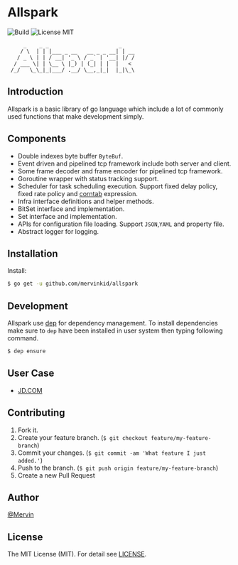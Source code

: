 # Allspark

![Build](https://img.shields.io/badge/build-passing-brightgreen.svg?style=flat)
![License MIT](https://img.shields.io/badge/license-MIT-lightgray.svg?style=flat&maxAge=2592000)

```
     _    _ _                      _    
    / \  | | |___ _ __   __ _ _ __| | __
   / _ \ | | / __| '_ \ / _` | '__| |/ /
  / ___ \| | \__ \ |_) | (_| | |  |   < 
 /_/   \_\_|_|___/ .__/ \__,_|_|  |_|\_\

```

## Introduction

Allspark is a basic library of go language which include a lot of commonly used functions that make development simply.

## Components

- Double indexes byte buffer `ByteBuf`.
- Event driven and pipelined tcp framework include both server and client.
- Some frame decoder and frame encoder for pipelined tcp framework.
- Goroutine wrapper with status tracking support.
- Scheduler for task scheduling execution. Support fixed delay policy, fixed rate policy and [corntab](http://corntab.com) expression.
- Infra interface definitions and helper methods.
- BitSet interface and implementation.
- Set interface and implementation.
- APIs for configuration file loading. Support `JSON`,`YAML` and property file.
- Abstract logger for logging.

## Installation

Install:
```bash
$ go get -u github.com/mervinkid/allspark
```

## Development

Allspark use [dep](https://github.com/golang/dep) for dependency management. 
To install dependencies make sure to `dep` have been installed in user system then typing following command.

```bash
$ dep ensure
```

## User Case

- [JD.COM](https://www.jd.com)

## Contributing

1. Fork it.
2. Create your feature branch. (`$ git checkout feature/my-feature-branch`)
3. Commit your changes. (`$ git commit -am 'What feature I just added.'`)
4. Push to the branch. (`$ git push origin feature/my-feature-branch`)
5. Create a new Pull Request

## Author

[@Mervin](https://mervinz.me) 

## License

The MIT License (MIT). For detail see [LICENSE](LICENSE).